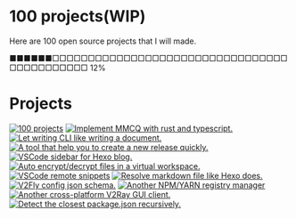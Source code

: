 # 100 projects(WIP)

Here are 100 open source projects that I will made.

■■■■■■□□□□□□□□□□□□□□□□□□□□□□□□□□□□□□□□□□□□□□□□□□□□ 12%

# Projects

[![100 projects](https://github-readme-stats.vercel.app/api/pin/?username=0x-jerry&repo=100)](https://github.com/0x-jerry/100)
[![Implement MMCQ with rust and typescript.](https://github-readme-stats.vercel.app/api/pin/?username=0x-jerry&repo=mmcq.js)](https://github.com/0x-jerry/mmcq.js)
[![Let writing CLI like writing a document.](https://github-readme-stats.vercel.app/api/pin/?username=0x-jerry&repo=silver)](https://github.com/0x-jerry/silver)
[![A tool that help you to create a new release quickly.](https://github-readme-stats.vercel.app/api/pin/?username=0x-jerry&repo=x-release)](https://github.com/0x-jerry/x-release)
[![VSCode sidebar for Hexo blog.](https://github-readme-stats.vercel.app/api/pin/?username=0x-jerry&repo=vscode-hexo-utils)](https://github.com/0x-jerry/vscode-hexo-utils)
[![Auto encrypt/decrypt files in a virtual workspace.](https://github-readme-stats.vercel.app/api/pin/?username=0x-jerry&repo=vscode-private-notes)](https://github.com/0x-jerry/vscode-private-notes)
[![VSCode remote snippets](https://github-readme-stats.vercel.app/api/pin/?username=0x-jerry&repo=vscode-remote-snippets)](https://github.com/0x-jerry/vscode-remote-snippets)
[![Resolve markdown file like Hexo does.](https://github-readme-stats.vercel.app/api/pin/?username=0x-jerry&repo=vite-plugin-blog)](https://github.com/0x-jerry/vite-plugin-blog)
[![V2Fly config json schema.](https://github-readme-stats.vercel.app/api/pin/?username=0x-jerry&repo=v2fly-schema)](https://github.com/0x-jerry/v2fly-schema)
[![Another NPM/YARN registry manager](https://github-readme-stats.vercel.app/api/pin/?username=0x-jerry&repo=onrm)](https://github.com/0x-jerry/onrm)
[![Another cross-platform V2Ray GUI client.](https://github-readme-stats.vercel.app/api/pin/?username=0x-jerry&repo=e2fly)](https://github.com/0x-jerry/e2fly)
[![Detect the closest `package.json` recursively.](https://github-readme-stats.vercel.app/api/pin/?username=0x-jerry&repo=load-pkg)](https://github.com/0x-jerry/load-pkg)
